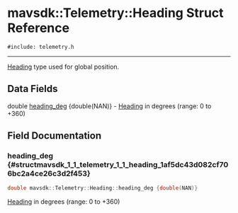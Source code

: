 # mavsdk::Telemetry::Heading Struct Reference
`#include: telemetry.h`

----


[Heading](structmavsdk_1_1_telemetry_1_1_heading.md) type used for global position. 


## Data Fields


double [heading_deg](#structmavsdk_1_1_telemetry_1_1_heading_1af5dc43d082cf706bc2a4ce26c3d2f453) {double(NAN)} - [Heading](structmavsdk_1_1_telemetry_1_1_heading.md) in degrees (range: 0 to +360)


## Field Documentation


### heading_deg {#structmavsdk_1_1_telemetry_1_1_heading_1af5dc43d082cf706bc2a4ce26c3d2f453}

```cpp
double mavsdk::Telemetry::Heading::heading_deg {double(NAN)}
```


[Heading](structmavsdk_1_1_telemetry_1_1_heading.md) in degrees (range: 0 to +360)

